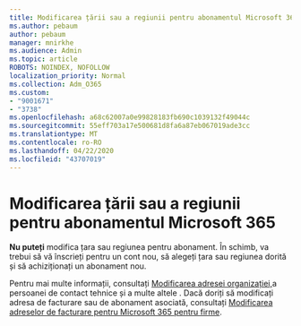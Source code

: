 ```yaml
---
title: Modificarea țării sau a regiunii pentru abonamentul Microsoft 365
ms.author: pebaum
author: pebaum
manager: mnirkhe
ms.audience: Admin
ms.topic: article
ROBOTS: NOINDEX, NOFOLLOW
localization_priority: Normal
ms.collection: Adm_O365
ms.custom:
- "9001671"
- "3738"
ms.openlocfilehash: a68c62007a0e99828183fb690c1039132f49044c
ms.sourcegitcommit: 55eff703a17e500681d8fa6a87eb067019ade3cc
ms.translationtype: MT
ms.contentlocale: ro-RO
ms.lasthandoff: 04/22/2020
ms.locfileid: "43707019"
---
```

# <a name="change-the-country-or-region-for-your-microsoft-365-subscription"></a>Modificarea țării sau a regiunii pentru abonamentul Microsoft 365

**Nu puteți** modifica țara sau regiunea pentru abonament. În schimb, va trebui să vă înscrieți pentru un cont nou, să alegeți țara sau regiunea dorită și să achiziționați un abonament nou. 

Pentru mai multe informații, consultați [Modificarea adresei organizației,](https://docs.microsoft.com/microsoft-365/admin/manage/change-address-contact-and-more?view=o365-worldwide)a persoanei de contact tehnice și a multe altele . Dacă doriți să modificați adresa de facturare sau de abonament asociată, consultați [Modificarea adreselor de facturare pentru Microsoft 365 pentru firme](https://docs.microsoft.com/microsoft-365/commerce/billing-and-payments/change-your-billing-addresses?view=o365-worldwide). 
